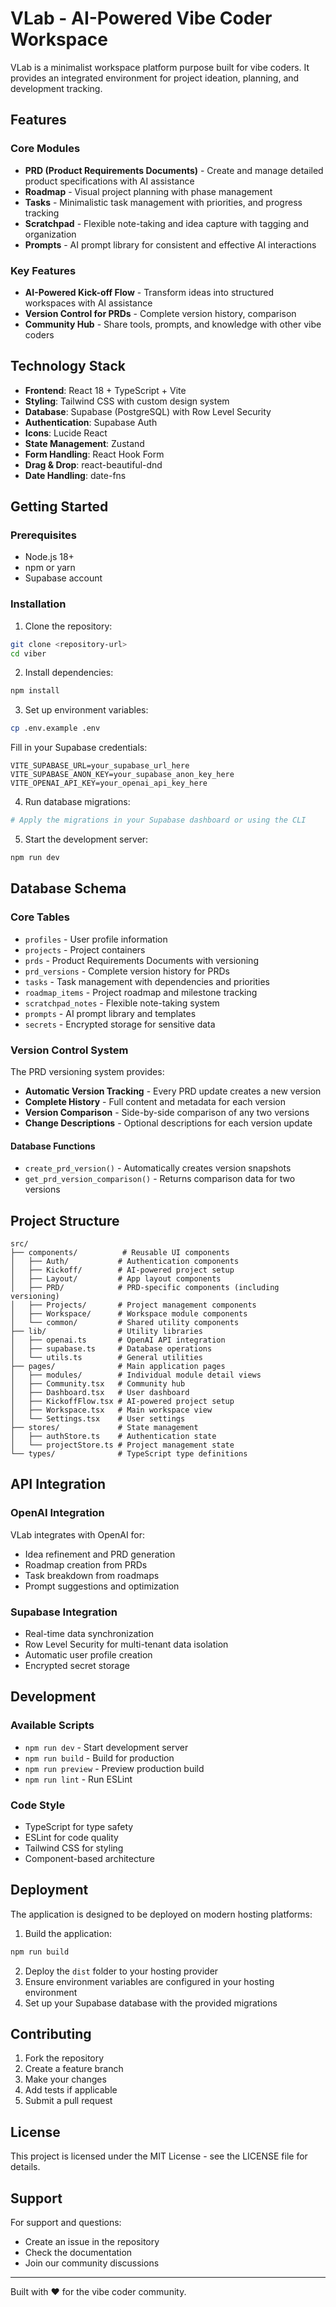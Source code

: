 # VLab - AI-Powered Vibe Coder Workspace

VLab is a minimalist workspace platform purpose built for vibe coders. It provides an integrated environment for project ideation, planning, and development tracking.

## Features

### Core Modules
- **PRD (Product Requirements Documents)** - Create and manage detailed product specifications with AI assistance
- **Roadmap** - Visual project planning with phase management
- **Tasks** - Minimalistic task management with priorities, and progress tracking
- **Scratchpad** - Flexible note-taking and idea capture with tagging and organization
- **Prompts** - AI prompt library for consistent and effective AI interactions

### Key Features
- **AI-Powered Kick-off Flow** - Transform ideas into structured workspaces with AI assistance
- **Version Control for PRDs** - Complete version history, comparison
- **Community Hub** - Share tools, prompts, and knowledge with other vibe coders

## Technology Stack

- **Frontend**: React 18 + TypeScript + Vite
- **Styling**: Tailwind CSS with custom design system
- **Database**: Supabase (PostgreSQL) with Row Level Security
- **Authentication**: Supabase Auth
- **Icons**: Lucide React
- **State Management**: Zustand
- **Form Handling**: React Hook Form
- **Drag & Drop**: react-beautiful-dnd
- **Date Handling**: date-fns

## Getting Started

### Prerequisites
- Node.js 18+ 
- npm or yarn
- Supabase account

### Installation

1. Clone the repository:
```bash
git clone <repository-url>
cd viber
```

2. Install dependencies:
```bash
npm install
```

3. Set up environment variables:
```bash
cp .env.example .env
```

Fill in your Supabase credentials:
```env
VITE_SUPABASE_URL=your_supabase_url_here
VITE_SUPABASE_ANON_KEY=your_supabase_anon_key_here
VITE_OPENAI_API_KEY=your_openai_api_key_here
```

4. Run database migrations:
```bash
# Apply the migrations in your Supabase dashboard or using the CLI
```

5. Start the development server:
```bash
npm run dev
```

## Database Schema

### Core Tables
- `profiles` - User profile information
- `projects` - Project containers
- `prds` - Product Requirements Documents with versioning
- `prd_versions` - Complete version history for PRDs
- `tasks` - Task management with dependencies and priorities
- `roadmap_items` - Project roadmap and milestone tracking
- `scratchpad_notes` - Flexible note-taking system
- `prompts` - AI prompt library and templates
- `secrets` - Encrypted storage for sensitive data

### Version Control System

The PRD versioning system provides:
- **Automatic Version Tracking** - Every PRD update creates a new version
- **Complete History** - Full content and metadata for each version
- **Version Comparison** - Side-by-side comparison of any two versions
- **Change Descriptions** - Optional descriptions for each version update

#### Database Functions
- `create_prd_version()` - Automatically creates version snapshots
- `get_prd_version_comparison()` - Returns comparison data for two versions

## Project Structure

```
src/
├── components/          # Reusable UI components
│   ├── Auth/           # Authentication components
│   ├── Kickoff/        # AI-powered project setup
│   ├── Layout/         # App layout components
│   ├── PRD/            # PRD-specific components (including versioning)
│   ├── Projects/       # Project management components
│   ├── Workspace/      # Workspace module components
│   └── common/         # Shared utility components
├── lib/                # Utility libraries
│   ├── openai.ts       # OpenAI API integration
│   ├── supabase.ts     # Database operations
│   └── utils.ts        # General utilities
├── pages/              # Main application pages
│   ├── modules/        # Individual module detail views
│   ├── Community.tsx   # Community hub
│   ├── Dashboard.tsx   # User dashboard
│   ├── KickoffFlow.tsx # AI-powered project setup
│   ├── Workspace.tsx   # Main workspace view
│   └── Settings.tsx    # User settings
├── stores/             # State management
│   ├── authStore.ts    # Authentication state
│   └── projectStore.ts # Project management state
└── types/              # TypeScript type definitions
```

## API Integration

### OpenAI Integration
VLab integrates with OpenAI for:
- Idea refinement and PRD generation
- Roadmap creation from PRDs
- Task breakdown from roadmaps
- Prompt suggestions and optimization

### Supabase Integration
- Real-time data synchronization
- Row Level Security for multi-tenant data isolation
- Automatic user profile creation
- Encrypted secret storage

## Development

### Available Scripts
- `npm run dev` - Start development server
- `npm run build` - Build for production
- `npm run preview` - Preview production build
- `npm run lint` - Run ESLint

### Code Style
- TypeScript for type safety
- ESLint for code quality
- Tailwind CSS for styling
- Component-based architecture

## Deployment

The application is designed to be deployed on modern hosting platforms:

1. Build the application:
```bash
npm run build
```

2. Deploy the `dist` folder to your hosting provider
3. Ensure environment variables are configured in your hosting environment
4. Set up your Supabase database with the provided migrations

## Contributing

1. Fork the repository
2. Create a feature branch
3. Make your changes
4. Add tests if applicable
5. Submit a pull request

## License

This project is licensed under the MIT License - see the LICENSE file for details.

## Support

For support and questions:
- Create an issue in the repository
- Check the documentation
- Join our community discussions

---

Built with ❤️ for the vibe coder community.